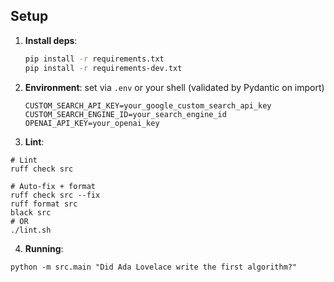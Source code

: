 ## Setup
1. **Install deps**:
   ```bash
   pip install -r requirements.txt
   pip install -r requirements-dev.txt
   ```
2. **Environment**: set via `.env` or your shell (validated by Pydantic on import)
   ```env
   CUSTOM_SEARCH_API_KEY=your_google_custom_search_api_key
   CUSTOM_SEARCH_ENGINE_ID=your_search_engine_id
   OPENAI_API_KEY=your_openai_key
   ```
3. **Lint**:
  ```
  # Lint
  ruff check src

  # Auto-fix + format
  ruff check src --fix
  ruff format src
  black src
  # OR
  ./lint.sh
  ```

4. **Running**:
  ```
  python -m src.main "Did Ada Lovelace write the first algorithm?"
  ```